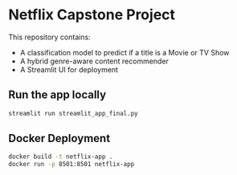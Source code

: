 # Netflix Capstone Project

This repository contains:
- A classification model to predict if a title is a Movie or TV Show
- A hybrid genre-aware content recommender
- A Streamlit UI for deployment

## Run the app locally
```bash
streamlit run streamlit_app_final.py
```

## Docker Deployment
```bash
docker build -t netflix-app .
docker run -p 8501:8501 netflix-app
```
